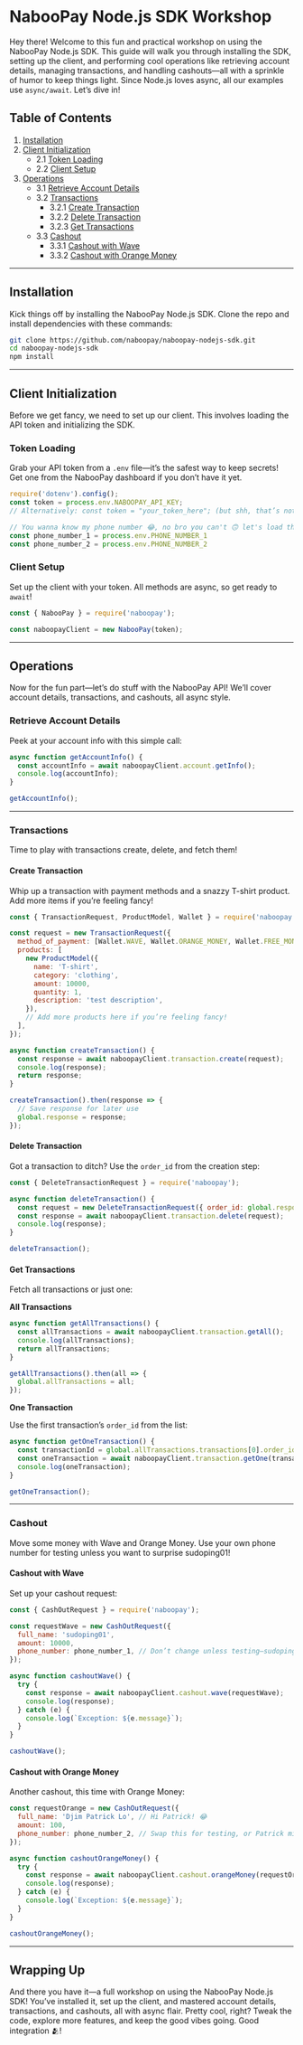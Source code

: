 # NabooPay Node.js SDK Workshop

Hey there! Welcome to this fun and practical workshop on using the NabooPay Node.js SDK. This guide will walk you through installing the SDK, setting up the client, and performing cool operations like retrieving account details, managing transactions, and handling cashouts—all with a sprinkle of humor to keep things light. Since Node.js loves async, all our examples use `async/await`. Let’s dive in!

## Table of Contents

1. [Installation](#installation)
2. [Client Initialization](#client-initialization)
   - 2.1 [Token Loading](#token-loading)
   - 2.2 [Client Setup](#client-setup)
3. [Operations](#operations)
   - 3.1 [Retrieve Account Details](#retrieve-account-details)
   - 3.2 [Transactions](#transactions)
     - 3.2.1 [Create Transaction](#create-transaction)
     - 3.2.2 [Delete Transaction](#delete-transaction)
     - 3.2.3 [Get Transactions](#get-transactions)
   - 3.3 [Cashout](#cashout)
     - 3.3.1 [Cashout with Wave](#cashout-with-wave)
     - 3.3.2 [Cashout with Orange Money](#cashout-with-orange-money)

---

## Installation

Kick things off by installing the NabooPay Node.js SDK. Clone the repo and install dependencies with these commands:

```bash
git clone https://github.com/naboopay/naboopay-nodejs-sdk.git
cd naboopay-nodejs-sdk
npm install
```

---

## Client Initialization

Before we get fancy, we need to set up our client. This involves loading the API token and initializing the SDK.

### Token Loading

Grab your API token from a `.env` file—it’s the safest way to keep secrets! Get one from the NabooPay dashboard if you don’t have it yet.

```javascript
require('dotenv').config();
const token = process.env.NABOOPAY_API_KEY;
// Alternatively: const token = "your_token_here"; (but shh, that’s not safe!)

// You wanna know my phone number 😂, no bro you can't 🙃 let's load them as env var
const phone_number_1 = process.env.PHONE_NUMBER_1
const phone_number_2 = process.env.PHONE_NUMBER_2
```

### Client Setup

Set up the client with your token. All methods are async, so get ready to `await`!

```javascript
const { NabooPay } = require('naboopay');

const naboopayClient = new NabooPay(token);
```

---

## Operations

Now for the fun part—let’s do stuff with the NabooPay API! We’ll cover account details, transactions, and cashouts, all async style.

### Retrieve Account Details

Peek at your account info with this simple call:

```javascript
async function getAccountInfo() {
  const accountInfo = await naboopayClient.account.getInfo();
  console.log(accountInfo);
}

getAccountInfo();
```

---

### Transactions

Time to play with transactions create, delete, and fetch them!

#### Create Transaction

Whip up a transaction with payment methods and a snazzy T-shirt product. Add more items if you’re feeling fancy!

```javascript
const { TransactionRequest, ProductModel, Wallet } = require('naboopay');

const request = new TransactionRequest({
  method_of_payment: [Wallet.WAVE, Wallet.ORANGE_MONEY, Wallet.FREE_MONEY],
  products: [
    new ProductModel({
      name: 'T-shirt',
      category: 'clothing',
      amount: 10000,
      quantity: 1,
      description: 'test description',
    }),
    // Add more products here if you’re feeling fancy!
  ],
});

async function createTransaction() {
  const response = await naboopayClient.transaction.create(request);
  console.log(response);
  return response;
}

createTransaction().then(response => {
  // Save response for later use
  global.response = response;
});
```

#### Delete Transaction

Got a transaction to ditch? Use the `order_id` from the creation step:

```javascript
const { DeleteTransactionRequest } = require('naboopay');

async function deleteTransaction() {
  const request = new DeleteTransactionRequest({ order_id: global.response.order_id });
  const response = await naboopayClient.transaction.delete(request);
  console.log(response);
}

deleteTransaction();
```

#### Get Transactions

Fetch all transactions or just one:

**All Transactions**

```javascript
async function getAllTransactions() {
  const allTransactions = await naboopayClient.transaction.getAll();
  console.log(allTransactions);
  return allTransactions;
}

getAllTransactions().then(all => {
  global.allTransactions = all;
});
```

**One Transaction**

Use the first transaction’s `order_id` from the list:

```javascript
async function getOneTransaction() {
  const transactionId = global.allTransactions.transactions[0].order_id;
  const oneTransaction = await naboopayClient.transaction.getOne(transactionId);
  console.log(oneTransaction);
}

getOneTransaction();
```

---

### Cashout

Move some money with Wave and Orange Money. Use your own phone number for testing unless you want to surprise sudoping01!

#### Cashout with Wave

Set up your cashout request:

```javascript
const { CashOutRequest } = require('naboopay');

const requestWave = new CashOutRequest({
  full_name: 'sudoping01',
  amount: 10000,
  phone_number: phone_number_1, // Don’t change unless testing—sudoping01 likes it this way! 😂
});

async function cashoutWave() {
  try {
    const response = await naboopayClient.cashout.wave(requestWave);
    console.log(response);
  } catch (e) {
    console.log(`Exception: ${e.message}`);
  }
}

cashoutWave();
```

#### Cashout with Orange Money

Another cashout, this time with Orange Money:

```javascript
const requestOrange = new CashOutRequest({
  full_name: 'Djim Patrick Lo', // Hi Patrick! 😂
  amount: 100,
  phone_number: phone_number_2, // Swap this for testing, or Patrick might cash in!
});

async function cashoutOrangeMoney() {
  try {
    const response = await naboopayClient.cashout.orangeMoney(requestOrange);
    console.log(response);
  } catch (e) {
    console.log(`Exception: ${e.message}`);
  }
}

cashoutOrangeMoney();
```

---

## Wrapping Up

And there you have it—a full workshop on using the NabooPay Node.js SDK! You’ve installed it, set up the client, and mastered account details, transactions, and cashouts, all with async flair. Pretty cool, right? Tweak the code, explore more features, and keep the good vibes going. Good integration 🫂!